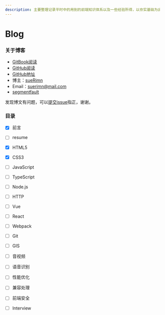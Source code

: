```yaml
---
description: 主要整理记录平时中的用到的前端知识体系以及一些经验所得，以夯实基础为出发点，迈向更高阶，握爪(●ˇ∀ˇ●)
---
```


# Blog

### 关于博客

* [GitBook阅读](https://suerimn-1.gitbook.io/suerimn-s-blog/)
* [GitHub阅读](https://github.com/sueRimn/sueRimn-blog)
* [GitHub地址](https://github.com/sueRimn)
* 博主：[sueRimn](https://github.com/sueRimn)
* Email：suerimn@mail.com
* [segmentfault](https://segmentfault.com/u/suerimn)

发现博文有问题，可以[提交issue](https://github.com/sueRimn/sueRimn-blog/issues)指正，谢谢。

### 目录

* [x] 前言
* [ ] resume
* [x] HTML5
* [x] CSS3
* [ ] JavaScript
* [ ] TypeScript
* [ ] Node.js
* [ ] HTTP
* [ ] Vue
* [ ] React
* [ ] Webpack
* [ ] Git
* [ ] GIS
* [ ] 音视频
* [ ] 语音识别
* [ ] 性能优化
* [ ] 兼容处理
* [ ] 前端安全
* [ ] Interview

